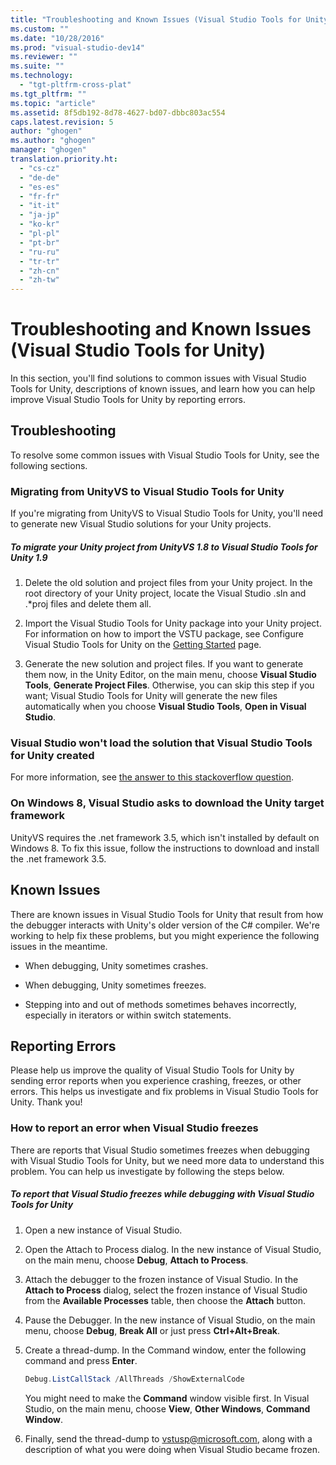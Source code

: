 ```yaml
---
title: "Troubleshooting and Known Issues (Visual Studio Tools for Unity)"
ms.custom: ""
ms.date: "10/28/2016"
ms.prod: "visual-studio-dev14"
ms.reviewer: ""
ms.suite: ""
ms.technology: 
  - "tgt-pltfrm-cross-plat"
ms.tgt_pltfrm: ""
ms.topic: "article"
ms.assetid: 8f5db192-8d78-4627-bd07-dbbc803ac554
caps.latest.revision: 5
author: "ghogen"
ms.author: "ghogen"
manager: "ghogen"
translation.priority.ht: 
  - "cs-cz"
  - "de-de"
  - "es-es"
  - "fr-fr"
  - "it-it"
  - "ja-jp"
  - "ko-kr"
  - "pl-pl"
  - "pt-br"
  - "ru-ru"
  - "tr-tr"
  - "zh-cn"
  - "zh-tw"
---
```

# Troubleshooting and Known Issues (Visual Studio Tools for Unity)
In this section, you'll find solutions to common issues with Visual Studio Tools for Unity, descriptions of known issues, and learn how you can help improve Visual Studio Tools for Unity by reporting errors.  
  
## Troubleshooting  
 To resolve some common issues with Visual Studio Tools for Unity, see the following sections.  
  
### Migrating from UnityVS to Visual Studio Tools for Unity  
 If you're migrating from UnityVS to Visual Studio Tools for Unity, you'll need to generate new Visual Studio solutions for your Unity projects.  
  
##### To migrate your Unity project from UnityVS 1.8 to Visual Studio Tools for Unity 1.9  
  
1.  Delete the old solution and project files from your Unity project. In the root directory of your Unity project, locate the Visual Studio .sln and .*proj files and delete them all.  
  
2.  Import the Visual Studio Tools for Unity package into your Unity project. For information on how to import the VSTU package, see Configure Visual Studio Tools for Unity on the [Getting Started](../cross-platform/getting-started-with-visual-studio-tools-for-unity.md) page.  
  
3.  Generate the new solution and project files. If you want to generate them now, in the Unity Editor, on the main menu, choose **Visual Studio Tools**, **Generate Project Files**. Otherwise, you can skip this step if you want; Visual Studio Tools for Unity will generate the new files automatically when you choose **Visual Studio Tools**, **Open in Visual Studio**.  
  
### Visual Studio won't load the solution that Visual Studio Tools for Unity created  
 For more information, see [the answer to this stackoverflow question](http://stackoverflow.com/a/24035907/36702).  
  
### On Windows 8, Visual Studio asks to download the Unity target framework  
 UnityVS requires the .net framework 3.5, which isn't installed by default on Windows 8. To fix this issue, follow the instructions to download and install the .net framework 3.5.  
  
## Known Issues  
 There are known issues in Visual Studio Tools for Unity that result from how the debugger interacts with Unity's older version of the C# compiler. We're working to help fix these problems, but you might experience the following issues in the meantime.  
  
-   When debugging, Unity sometimes crashes.  
  
-   When debugging, Unity sometimes freezes.  
  
-   Stepping into and out of methods sometimes behaves incorrectly, especially in iterators or within switch statements.  
  
## Reporting Errors  
 Please help us improve the quality of Visual Studio Tools for Unity by sending error reports when you experience crashing, freezes, or other errors. This helps us investigate and fix problems in Visual Studio Tools for Unity. Thank you!  
  
### How to report an error when Visual Studio freezes  
 There are reports that Visual Studio sometimes freezes when debugging with Visual Studio Tools for Unity, but we need more data to understand this problem. You can help us investigate by following the steps below.  
  
##### To report that Visual Studio freezes while debugging with Visual Studio Tools for Unity  
  
1.  Open a new instance of Visual Studio.  
  
2.  Open the Attach to Process dialog. In the new instance of Visual Studio, on the main menu, choose **Debug**, **Attach to Process**.  
  
3.  Attach the debugger to the frozen instance of Visual Studio. In the **Attach to Process** dialog, select the frozen instance of Visual Studio from the **Available Processes** table, then choose the **Attach** button.  
  
4.  Pause the Debugger. In the new instance of Visual Studio, on the main menu, choose **Debug**, **Break All** or just press **Ctrl+Alt+Break**.  
  
5.  Create a thread-dump. In the Command window, enter the following command and press **Enter**.  
  
    ```powershell  
    Debug.ListCallStack /AllThreads /ShowExternalCode  
    ```  
  
     You might need to make the **Command** window visible first. In Visual Studio, on the main menu, choose **View**, **Other Windows**, **Command Window**.  
  
6.  Finally, send the thread-dump to [vstusp@microsoft.com](mailto:vstusp@microsoft.com), along with a description of what you were doing when Visual Studio became frozen.